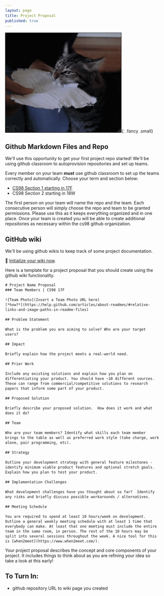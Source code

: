 ```yaml
---
layout: page
title: Project Proposal
published: true
---
```


![](img/proposal.gif){: .fancy .small}


## Github Markdown Files and Repo

We'll use this opportunity to get your first project repo started!  We'll be using github classroom to autoprovision repositories and set up teams.

Every member on your team **must** use github classroom to set up the teams correctly and automatically.  Choose your term and section below:

* [CS98 Section 1 starting in 17F](https://classroom.github.com/g/Q8mwfkT2)
* CS98 Section 2 starting in 18W

The first person on your team will name the repo and the team. Each consecutive person will simply choose the repo and team to be granted permissions. Please use this as it keeps everything organized and in one place.  Once your team is created you will be able to create additional repositories as necessary within the cs98 github organization.

## GitHub wiki

We'll be using github wikis to keep track of some project documentation.  

🚀 [Initialize your wiki now](https://help.github.com/articles/about-github-wikis/).

Here is a template for a project proposal that you should create using the github wiki functionality.

```
# Project Name Proposal
### Team Members | CS98 17F

![Team Photo](Insert a Team Photo URL here)
[*how?*](https://help.github.com/articles/about-readmes/#relative-links-and-image-paths-in-readme-files)

## Problem Statement

What is the problem you are aiming to solve? Who are your target users?

## Impact

Briefly explain how the project meets a real-world need.

## Prior Work

Include any existing solutions and explain how you plan on differentiating your product. You should have ~10 different sources. These can range from commercial/competitive solutions to research papers that inform some part of your product.

## Proposed Solution

Briefly describe your proposed solution.  How does it work and what does it do?

## Team

Who are your team members? Identify what skills each team member brings to the table as well as preferred work style (take charge, work alone, pair programming, etc).

## Strategy

Outline your development strategy with general feature milestones - identify minimum viable product features and optional stretch goals. Explain how you plan to test your product.

## Implementation Challenges

What development challenges have you thought about so far?  Identify any risks and briefly discuss possible workarounds / alternatives.

## Meeting Schedule

You are required to spend at least 10 hours/week on development. Outline a general weekly meeting schedule with at least 1 time that everybody can make. At least that one meeting must include the entire team in the same room, in person. The rest of the 10 hours may be split into several sessions throughout the week. A nice tool for this is [when2meet](https://www.when2meet.com/).

```

Your project proposal describes the concept and core components of your project.  It includes things to think about as you are refining your idea so take a look at this early!

## To Turn In:

  * github repository URL to wiki page you created
